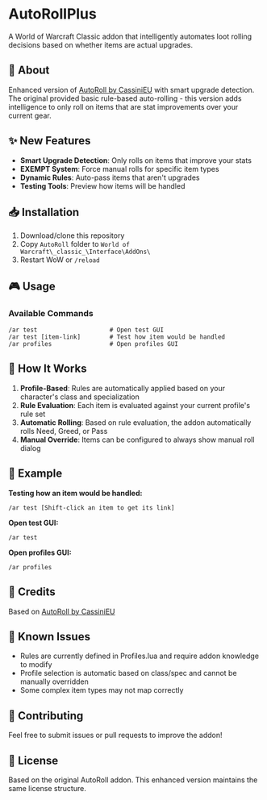 # AutoRollPlus

A World of Warcraft Classic addon that intelligently automates loot rolling decisions based on whether items are actual upgrades.

## 🎯 About

Enhanced version of [AutoRoll by CassiniEU](https://www.curseforge.com/wow/addons/autoroll-classic) with smart upgrade detection. The original provided basic rule-based auto-rolling - this version adds intelligence to only roll on items that are stat improvements over your current gear.

## ✨ New Features

- **Smart Upgrade Detection**: Only rolls on items that improve your stats
- **EXEMPT System**: Force manual rolls for specific item types  
- **Dynamic Rules**: Auto-pass items that aren't upgrades
- **Testing Tools**: Preview how items will be handled

## 📥 Installation

1. Download/clone this repository
2. Copy `AutoRoll` folder to `World of Warcraft\_classic_\Interface\AddOns\`
3. Restart WoW or `/reload`

## 🎮 Usage

### Available Commands
```
/ar test                    # Open test GUI
/ar test [item-link]        # Test how item would be handled
/ar profiles                # Open profiles GUI
```

## 🧠 How It Works

1. **Profile-Based**: Rules are automatically applied based on your character's class and specialization
2. **Rule Evaluation**: Each item is evaluated against your current profile's rule set
3. **Automatic Rolling**: Based on rule evaluation, the addon automatically rolls Need, Greed, or Pass
4. **Manual Override**: Items can be configured to always show manual roll dialog

## 🎯 Example

**Testing how an item would be handled:**
```
/ar test [Shift-click an item to get its link]
```

**Open test GUI:**
```
/ar test
```

**Open profiles GUI:**
```
/ar profiles
```

## 🙏 Credits

Based on [AutoRoll by CassiniEU](https://www.curseforge.com/wow/addons/autoroll-classic)

## 🐛 Known Issues

- Rules are currently defined in Profiles.lua and require addon knowledge to modify
- Profile selection is automatic based on class/spec and cannot be manually overridden
- Some complex item types may not map correctly

## 🤝 Contributing

Feel free to submit issues or pull requests to improve the addon!

## 📄 License

Based on the original AutoRoll addon. This enhanced version maintains the same license structure. 